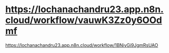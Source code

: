 # https://lochanachandru23.app.n8n.cloud/workflow/vauwK3Zz0y6OOdmf
https://lochanachandru23.app.n8n.cloud/workflow/1BNiyGi9JgmRsUAO
